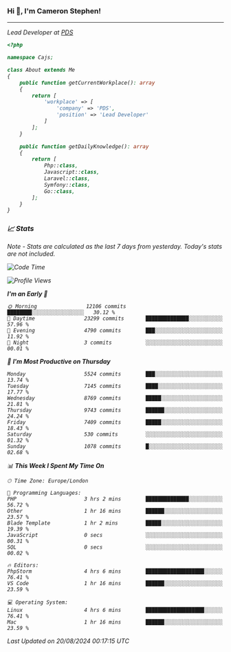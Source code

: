 ### Hi 👋, I'm Cameron Stephen!
<hr>
<p><em>Lead Developer at <a href="https://prindatasolutions.co.uk">PDS</a></p>


```php
<?php

namespace Cajs;

class About extends Me
{
    public function getCurrentWorkplace(): array
    {
        return [
            'workplace' => [
                'company' => 'PDS',
                'position' => 'Lead Developer'
            ]
        ];
    }

    public function getDailyKnowledge(): array
    {
        return [
            Php::class,
            Javascript::class,
            Laravel::class,
            Symfony::class,
            Go::class,
        ];
    }
}
```

### 📈 Stats
<p><em>Note - Stats are calculated as the last 7 days from yesterday. Today's stats are not included.</em></p>


<!--START_SECTION:waka-->
![Code Time](http://img.shields.io/badge/Code%20Time-3%2C900%20hrs%2034%20mins-blue)

![Profile Views](http://img.shields.io/badge/Profile%20Views-0-blue)

**I'm an Early 🐤** 

```text
🌞 Morning                12106 commits       ████████░░░░░░░░░░░░░░░░░   30.12 % 
🌆 Daytime                23299 commits       ██████████████░░░░░░░░░░░   57.96 % 
🌃 Evening                4790 commits        ███░░░░░░░░░░░░░░░░░░░░░░   11.92 % 
🌙 Night                  3 commits           ░░░░░░░░░░░░░░░░░░░░░░░░░   00.01 % 
```
📅 **I'm Most Productive on Thursday** 

```text
Monday                   5524 commits        ███░░░░░░░░░░░░░░░░░░░░░░   13.74 % 
Tuesday                  7145 commits        ████░░░░░░░░░░░░░░░░░░░░░   17.77 % 
Wednesday                8769 commits        █████░░░░░░░░░░░░░░░░░░░░   21.81 % 
Thursday                 9743 commits        ██████░░░░░░░░░░░░░░░░░░░   24.24 % 
Friday                   7409 commits        █████░░░░░░░░░░░░░░░░░░░░   18.43 % 
Saturday                 530 commits         ░░░░░░░░░░░░░░░░░░░░░░░░░   01.32 % 
Sunday                   1078 commits        █░░░░░░░░░░░░░░░░░░░░░░░░   02.68 % 
```


📊 **This Week I Spent My Time On** 

```text
🕑︎ Time Zone: Europe/London

💬 Programming Languages: 
PHP                      3 hrs 2 mins        ██████████████░░░░░░░░░░░   56.72 % 
Other                    1 hr 16 mins        ██████░░░░░░░░░░░░░░░░░░░   23.57 % 
Blade Template           1 hr 2 mins         █████░░░░░░░░░░░░░░░░░░░░   19.39 % 
JavaScript               0 secs              ░░░░░░░░░░░░░░░░░░░░░░░░░   00.31 % 
SQL                      0 secs              ░░░░░░░░░░░░░░░░░░░░░░░░░   00.02 % 

🔥 Editors: 
PhpStorm                 4 hrs 6 mins        ███████████████████░░░░░░   76.41 % 
VS Code                  1 hr 16 mins        ██████░░░░░░░░░░░░░░░░░░░   23.59 % 

💻 Operating System: 
Linux                    4 hrs 6 mins        ███████████████████░░░░░░   76.41 % 
Mac                      1 hr 16 mins        ██████░░░░░░░░░░░░░░░░░░░   23.59 % 
```


 Last Updated on 20/08/2024 00:17:15 UTC
<!--END_SECTION:waka-->
